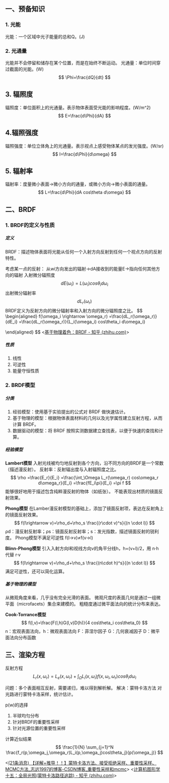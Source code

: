 ## 一、预备知识
### 1. 光能
光能：一个区域中光子能量的总和Q。(J)

### 2. 光通量
光能并不会停留和储存在某个位置，而是在始终不断运动。
光通量：单位时间穿过截面的光能。(W)
$$
\Phi=\frac{dQ}{dt}
$$

## 3. 辐照度
辐照度：单位面积上的光通量。表示物体表面受光能的影响程度。(W/m^2)
$$
E=\frac{d\Phi}{dA}
$$

## 4.辐照强度
辐照强度：单位立体角上的光通量。表示视点上感受物体某点的发光强度。(W/sr)
$$
I=\frac{d\Phi}{d\omega}
$$

## 5. 辐射率
辐射率：度量微小表面->微小方向的通量，或微小方向->微小表面的通量。
$$
L=\frac{d\Phi}{dA cos\theta d\omega}
$$

## 二、BRDF
### 1. BRDF的定义与性质
##### 定义
BRDF：描述物体表面将光能从任何一个入射方向反射到任何一个视点方向的反射特性。

考虑某一点的反射：
从wi方向发出的辐射->dA接收到的能量E->指向任何其他方向的辐射
入射微分辐照度
$$
dE(\omega_i)=L(\omega_i)cos\theta_id\omega_i
$$
出射微分辐射率
$$
dL_r(\omega_r)
$$
BRDF定义为反射方向的微分辐射率和入射方向的微分辐照度之比。
$$
\begin{aligned}
f(\omega_i \rightarrow \omega_r)
=\frac{dL_r(\omega_r)}{dE_i}
=\frac{dL_r(\omega_r)}{L_i(\omega_i) cos\theta_i d\omega_i}

\end{aligned}
$$
<[基于物理着色：BRDF - 知乎 (zhihu.com)](https://zhuanlan.zhihu.com/p/21376124)>

##### 性质
1. 线性
2. 可逆性
3. 能量守恒性质

### 2. BRDF模型
##### 分类
1. 经验模型：使用基于实验提出的公式对 BRDF 做快速估计。
2. 基于物理的模型：根据物体表面材料的几何以及光学属性建立反射方程，从而计算 BRDF。
3. 数据驱动的模型：将 BRDF 按照实测数据建立查找表，以便于快速的查找和计算。

##### 经验模型
**Lambert模型**
入射光线被均匀地反射到各个方向，沿不同方向的BRDF是一个常数（描述漫反射）。
反射率：反射辐出度与入射辐照度之比。
$$
\rho
=\frac{E_r}{E_i}
=\frac{\int_\Omega L_r(\omega_r) cos\omega_r d\omega_r}{E_i}
=\frac{fE_i\pi}{E_i}
=\pi f
$$
能够很好地用于描述包含纯粹漫反射的物体（如纸张）。
不能表现出材质的镜面反射效果。

**Phong模型**
在Lamber漫反射模型的基础上，添加了镜面反射项，表达在反射角上的镜面反射效果。
$$
f(l\rightarrow v)=\rho_d+\rho_s \frac{(r\cdot v)^s}{(n \cdot l)}
$$
ρd：漫反射反射率；ρs：镜面反射反射率；s：发光指数，描述镜面反射的锐利度。
Phong模型不满足可逆性 f(l->v)≠f(v->l)

**Blinn-Phong模型**
引入入射方向l和视线方向v的角平分线h，h=(v+l)/2，用 n·h 代替 r·v
$$
f(l\rightarrow v)=\rho_d+\rho_s \frac{(n\cdot h)^s}{(n \cdot l)}
$$
满足可逆性，还可以简化运算。

##### 基于物理的模型
从微观角度来看，几乎没有完全光滑的表面。
微观尺度的表面几何是通过一组微平面（microfacets）集合来建模的。
粗糙度通过微平面法向的统计分布来表达。

**Cook-Torrance模型**
$$
f(l,v)=\frac{F(l,h)G(l,v)D(h)}{4 cos\theta_i cos\theta_0}
$$
n：宏观表面法向，h：微观表面法向
F：菲涅尔因子
G：几何衰减因子
D：微平面法向分布函数

## 三、渲染方程
反射方程
$$
L_r(x,\omega_r)
=L_e(x,\omega_r)
+\int_\Omega L_i(x,\omega_i) f(x,\omega_i,\omega_r) cos\theta_i d\omega_i
$$

问题：多个表面相互反射，需要递归，难以得到解析解。
解决：蒙特卡洛方法
对光路进行蒙特卡洛采样，统计估计。

p(w)的选择
1. 半球均匀分布
2. 针对BRDF的重要性采样
3. 针对光源位置的重要性采样

计算近似结果
$$
\frac{1}{N} \sum_{j=1}^N \frac{f_r(p,\omega_j,\omega_r)L_i(p,\omega_j)cos\theta_j}{p(\omega_j)}
$$

<[(21条消息) 【详解+推导！！】蒙特卡洛方法、接受拒绝采样、重要性采样、MCMC方法_志远1997的博客-CSDN博客_重要性采样和mcmc](https://blog.csdn.net/qq_33302004/article/details/115338116)>
<[计算机图形学十五：全局光照(蒙特卡洛路径追踪) - 知乎 (zhihu.com)](https://zhuanlan.zhihu.com/p/146714484)>



